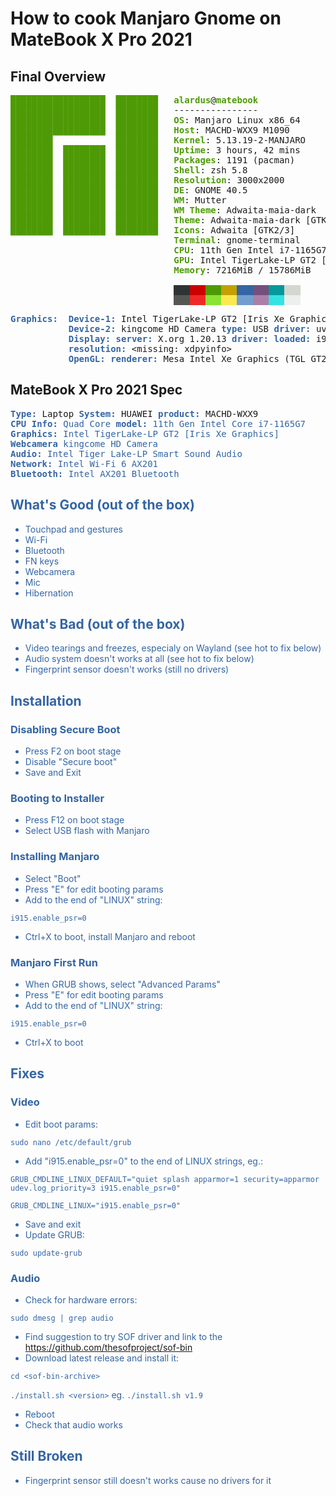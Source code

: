 # How to cook Manjaro Gnome on MateBook X Pro 2021 

## Final Overview
<pre><font color="#4E9A06"><b>██████████████████  ████████</b></font>   <font color="#4E9A06"><b>alardus</b></font>@<font color="#4E9A06"><b>matebook</b></font> 
<font color="#4E9A06"><b>██████████████████  ████████</b></font>   ---------------- 
<font color="#4E9A06"><b>██████████████████  ████████</b></font>   <font color="#4E9A06"><b>OS</b></font>: Manjaro Linux x86_64 
<font color="#4E9A06"><b>██████████████████  ████████</b></font>   <font color="#4E9A06"><b>Host</b></font>: MACHD-WXX9 M1090 
<font color="#4E9A06"><b>████████            ████████</b></font>   <font color="#4E9A06"><b>Kernel</b></font>: 5.13.19-2-MANJARO 
<font color="#4E9A06"><b>████████  ████████  ████████</b></font>   <font color="#4E9A06"><b>Uptime</b></font>: 3 hours, 42 mins 
<font color="#4E9A06"><b>████████  ████████  ████████</b></font>   <font color="#4E9A06"><b>Packages</b></font>: 1191 (pacman) 
<font color="#4E9A06"><b>████████  ████████  ████████</b></font>   <font color="#4E9A06"><b>Shell</b></font>: zsh 5.8 
<font color="#4E9A06"><b>████████  ████████  ████████</b></font>   <font color="#4E9A06"><b>Resolution</b></font>: 3000x2000 
<font color="#4E9A06"><b>████████  ████████  ████████</b></font>   <font color="#4E9A06"><b>DE</b></font>: GNOME 40.5 
<font color="#4E9A06"><b>████████  ████████  ████████</b></font>   <font color="#4E9A06"><b>WM</b></font>: Mutter 
<font color="#4E9A06"><b>████████  ████████  ████████</b></font>   <font color="#4E9A06"><b>WM Theme</b></font>: Adwaita-maia-dark 
<font color="#4E9A06"><b>████████  ████████  ████████</b></font>   <font color="#4E9A06"><b>Theme</b></font>: Adwaita-maia-dark [GTK2/3] 
<font color="#4E9A06"><b>████████  ████████  ████████</b></font>   <font color="#4E9A06"><b>Icons</b></font>: Adwaita [GTK2/3] 
                               <font color="#4E9A06"><b>Terminal</b></font>: gnome-terminal 
                               <font color="#4E9A06"><b>CPU</b></font>: 11th Gen Intel i7-1165G7 (8) @ 4.700GHz 
                               <font color="#4E9A06"><b>GPU</b></font>: Intel TigerLake-LP GT2 [Iris Xe Graphics] 
                               <font color="#4E9A06"><b>Memory</b></font>: 7216MiB / 15786MiB 

                               <span style="background-color:#2E3436"><font color="#2E3436">   </font></span><span style="background-color:#CC0000"><font color="#CC0000">   </font></span><span style="background-color:#4E9A06"><font color="#4E9A06">   </font></span><span style="background-color:#C4A000"><font color="#C4A000">   </font></span><span style="background-color:#3465A4"><font color="#3465A4">   </font></span><span style="background-color:#75507B"><font color="#75507B">   </font></span><span style="background-color:#06989A"><font color="#06989A">   </font></span><span style="background-color:#D3D7CF"><font color="#D3D7CF">   </font></span>
                               <span style="background-color:#555753"><font color="#555753">   </font></span><span style="background-color:#EF2929"><font color="#EF2929">   </font></span><span style="background-color:#8AE234"><font color="#8AE234">   </font></span><span style="background-color:#FCE94F"><font color="#FCE94F">   </font></span><span style="background-color:#729FCF"><font color="#729FCF">   </font></span><span style="background-color:#AD7FA8"><font color="#AD7FA8">   </font></span><span style="background-color:#34E2E2"><font color="#34E2E2">   </font></span><span style="background-color:#EEEEEC"><font color="#EEEEEC">   </font></span>
</pre>

<pre>
<font color="#3465A4"><b>Graphics:  Device-1:</b></font> Intel TigerLake-LP GT2 [Iris Xe Graphics] <font color="#3465A4"><b>driver:</b></font> i915 <font color="#3465A4"><b>v:</b></font> kernel
           <font color="#3465A4"><b>Device-2:</b></font> kingcome HD Camera <font color="#3465A4"><b>type:</b></font> USB <font color="#3465A4"><b>driver:</b></font> uvcvideo
           <font color="#3465A4"><b>Display:</b></font> <font color="#3465A4"><b>server:</b></font> X.org 1.20.13 <font color="#3465A4"><b>driver:</b></font> <font color="#3465A4"><b>loaded:</b></font> i915 <font color="#3465A4"><b>note:</b></font> n/a (using device driver)
           <font color="#3465A4"><b>resolution:</b></font> &lt;missing: xdpyinfo&gt;
           <font color="#3465A4"><b>OpenGL:</b></font> <font color="#3465A4"><b>renderer:</b></font> Mesa Intel Xe Graphics (TGL GT2) <font color="#3465A4"><b>v:</b></font> 4.6 Mesa 21.2.3
</pre>

## MateBook X Pro 2021 Spec
<pre>
<font color="#3465A4"><b>Type:</b></font> Laptop <font color="#3465A4"><b>System:</b></font> HUAWEI <font color="#3465A4"><b>product:</b></font> MACHD-WXX9
<font color="#3465A4"><b>CPU</b> <font color="#3465A4"><b>Info:</b></font> Quad Core <font color="#3465A4"><b>model:</b></font> 11th Gen Intel Core i7-1165G7
<font color="#3465A4"><b>Graphics:</b></font> Intel TigerLake-LP GT2 [Iris Xe Graphics]
<font color="#3465A4"><b>Webcamera</b></font> kingcome HD Camera
<font color="#3465A4"><b>Audio:</b></font> Intel Tiger Lake-LP Smart Sound Audio
<font color="#3465A4"><b>Network:</b></font> Intel Wi-Fi 6 AX201
<font color="#3465A4"><b>Bluetooth:</b></font> Intel AX201 Bluetooth
</pre>

## What's Good (out of the box)
- Touchpad and gestures
- Wi-Fi
- Bluetooth
- FN keys
- Webcamera
- Mic
- Hibernation

## What's Bad (out of the box)
- Video tearings and freezes, especialy on Wayland (see hot to fix below)
- Audio system doesn't works at all (see hot to fix below)
- Fingerprint sensor doesn't works (still no drivers)

## Installation
### Disabling Secure Boot
- Press F2 on boot stage
- Disable "Secure boot"
- Save and Exit

### Booting to Installer
- Press F12 on boot stage
- Select USB flash with Manjaro

### Installing Manjaro
- Select "Boot"
- Press "E" for edit booting params
- Add to the end of "LINUX" string:

`i915.enable_psr=0`

- Ctrl+X to boot, install Manjaro and reboot

### Manjaro First Run
- When GRUB shows, select "Advanced Params"
- Press "E" for edit booting params
- Add to the end of "LINUX" string:

`i915.enable_psr=0`

- Ctrl+X to boot

## Fixes
### Video
- Edit boot params:

`sudo nano /etc/default/grub`

- Add "i915.enable_psr=0" to the end of LINUX strings, eg.:

`GRUB_CMDLINE_LINUX_DEFAULT="quiet splash apparmor=1 security=apparmor udev.log_priority=3 i915.enable_psr=0"`

`GRUB_CMDLINE_LINUX="i915.enable_psr=0"`

- Save and exit
- Update GRUB:

`sudo update-grub`

### Audio
- Check for hardware errors:

`sudo dmesg | grep audio`

- Find suggestion to try SOF driver and link to the https://github.com/thesofproject/sof-bin
- Download latest release and install it:

`cd <sof-bin-archive>`

`./install.sh <version>` eg. `./install.sh v1.9`

- Reboot 
- Check that audio works

## Still Broken
- Fingerprint sensor still doesn't works cause no drivers for it

